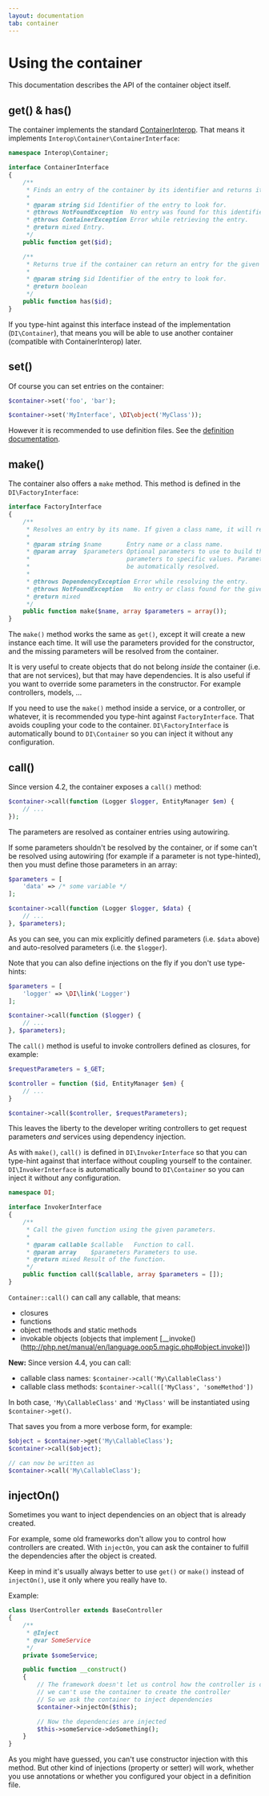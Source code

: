 ```yaml
---
layout: documentation
tab: container
---
```


# Using the container

This documentation describes the API of the container object itself.

## get() & has()

The container implements the standard [ContainerInterop](https://github.com/container-interop/container-interop).
That means it implements `Interop\Container\ContainerInterface`:

```php
namespace Interop\Container;

interface ContainerInterface
{
    /**
     * Finds an entry of the container by its identifier and returns it.
     *
     * @param string $id Identifier of the entry to look for.
     * @throws NotFoundException  No entry was found for this identifier.
     * @throws ContainerException Error while retrieving the entry.
     * @return mixed Entry.
     */
    public function get($id);

    /**
     * Returns true if the container can return an entry for the given identifier.
     *
     * @param string $id Identifier of the entry to look for.
     * @return boolean
     */
    public function has($id);
}
```

If you type-hint against this interface instead of the implementation (`DI\Container`),
that means you will be able to use another container (compatible with ContainerInterop)
later.

## set()

Of course you can set entries on the container:

```php
$container->set('foo', 'bar');

$container->set('MyInterface', \DI\object('MyClass'));
```

However it is recommended to use definition files.
See the [definition documentation](definition.md).

## make()

The container also offers a `make` method. This method is defined in the `DI\FactoryInterface`:

```php
interface FactoryInterface
{
    /**
     * Resolves an entry by its name. If given a class name, it will return a new instance of that class.
     *
     * @param string $name       Entry name or a class name.
     * @param array  $parameters Optional parameters to use to build the entry. Use this to force specific
     *                           parameters to specific values. Parameters not defined in this array will
     *                           be automatically resolved.
     *
     * @throws DependencyException Error while resolving the entry.
     * @throws NotFoundException   No entry or class found for the given name.
     * @return mixed
     */
    public function make($name, array $parameters = array());
}
```

The `make()` method works the same as `get()`, except it will create a new instance each time.
It will use the parameters provided for the constructor, and the missing parameters will be
resolved from the container.

It is very useful to create objects that do not belong *inside* the container (i.e. that are not services),
but that may have dependencies. It is also useful if you want to override some parameters in the constructor.
For example controllers, models, …

If you need to use the `make()` method inside a service, or a controller, or whatever, it is
recommended you type-hint against `FactoryInterface`. That avoids coupling your code to the container.
`DI\FactoryInterface` is automatically bound to `DI\Container` so you can inject it without any configuration.

## call()

Since version 4.2, the container exposes a `call()` method:

```php
$container->call(function (Logger $logger, EntityManager $em) {
    // ...
});
```

The parameters are resolved as container entries using autowiring.

If some parameters shouldn't be resolved by the container, or if some can't be resolved
using autowiring (for example if a parameter is not type-hinted), then you must define those
parameters in an array:

```php
$parameters = [
    'data' => /* some variable */
];

$container->call(function (Logger $logger, $data) {
    // ...
}, $parameters);
```

As you can see, you can mix explicitly defined parameters (i.e. `$data` above)
and auto-resolved parameters (i.e. the `$logger`).

Note that you can also define injections on the fly if you don't use type-hints:

```php
$parameters = [
    'logger' => \DI\link('Logger')
];

$container->call(function ($logger) {
    // ...
}, $parameters);
```

The `call()` method is useful to invoke controllers defined as closures, for example:

```php
$requestParameters = $_GET;

$controller = function ($id, EntityManager $em) {
    // ...
}

$container->call($controller, $requestParameters);
```

This leaves the liberty to the developer writing controllers to get request parameters
*and* services using dependency injection.

As with `make()`, `call()` is defined in `DI\InvokerInterface` so that you can type-hint
against that interface without coupling yourself to the container.
`DI\InvokerInterface` is automatically bound to `DI\Container` so you can inject it without any configuration.

```php
namespace DI;

interface InvokerInterface
{
    /**
     * Call the given function using the given parameters.
     *
     * @param callable $callable   Function to call.
     * @param array    $parameters Parameters to use.
     * @return mixed Result of the function.
     */
    public function call($callable, array $parameters = []);
}
```

`Container::call()` can call any callable, that means:

- closures
- functions
- object methods and static methods
- invokable objects (objects that implement [__invoke()(http://php.net/manual/en/language.oop5.magic.php#object.invoke)])

**New:** Since version 4.4, you can call:

- callable class names: `$container->call('My\CallableClass')`
- callable class methods: `$container->call(['MyClass', 'someMethod'])`

In both case, `'My\CallableClass'` and `'MyClass'` will be instantiated using `$container->get()`.

That saves you from a more verbose form, for example:

```php
$object = $container->get('My\CallableClass');
$container->call($object);

// can now be written as
$container->call('My\CallableClass');
```

## injectOn()

Sometimes you want to inject dependencies on an object that is already created.

For example, some old frameworks don't allow you to control how controllers are created.
With `injectOn`, you can ask the container to fulfill the dependencies after the object is created.

Keep in mind it's usually always better to use `get()` or `make()` instead of `injectOn()`,
use it only where you really have to.

Example:

```php
class UserController extends BaseController
{
    /**
     * @Inject
     * @var SomeService
     */
    private $someService;

    public function __construct()
    {
        // The framework doesn't let us control how the controller is created, so
        // we can't use the container to create the controller
        // So we ask the container to inject dependencies
        $container->injectOn($this);

        // Now the dependencies are injected
        $this->someService->doSomething();
    }
}
```

As you might have guessed, you can't use constructor injection with this method.
But other kind of injections (property or setter) will work, whether you use annotations
or whether you configured your object in a definition file.
